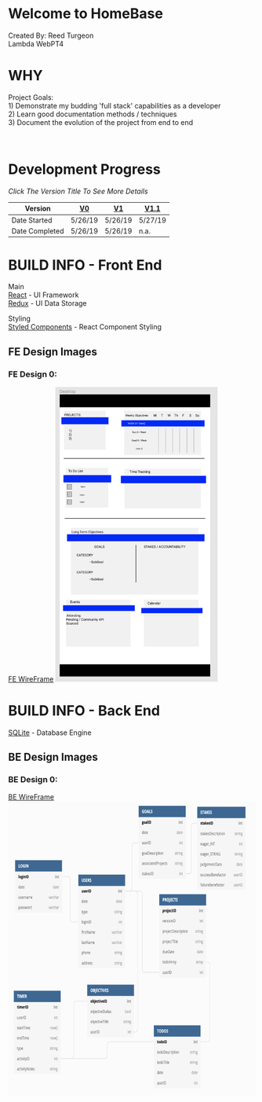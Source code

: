 # Welcome to HomeBase
Created By: Reed Turgeon <br>
Lambda WebPT4

# WHY
Project Goals: <br>
    1) Demonstrate my budding 'full stack' capabilities as a developer <br>
    2) Learn good documentation methods / techniques <br>
    3) Document the evolution of the project from end to end <br>

<br>

# Development Progress
*Click The Version Title To See More Details*

Version | [V0](readMe_docs/V0.md) | [V1](readMe_docs/V1.md) | [V1.1](readMe_docs/V1_1.md)
--- | --- | --- | ---
Date Started  | 5/26/19 | 5/26/19 | 5/27/19 
Date Completed  | 5/26/19 | 5/26/19 | n.a. 

# BUILD INFO - Front End
Main <br>
[React](https://reactjs.org/) - UI Framework <br>
[Redux](https://redux.js.org/) - UI Data Storage <br>

Styling <br>
[Styled Components](https://www.styled-components.com/) - React Component Styling 

## FE Design Images
### FE Design 0:
[FE WireFrame](https://www.figma.com/file/VzYaSTnsQxXCjXJ0VlFm14Kl/Home-Plate?node-id=0%3A1)
<img src='/readMe_imgs/HomeBase_Desktop_Design0.png' height='600'>


# BUILD INFO - Back End
[SQLite](https://www.sqlite.org/index.html) - Database Engine <br>

## BE Design Images
### BE Design 0:
[BE WireFrame](https://dbdiagram.io/d/5ceb10e51f6a891a6a65767e)
<img src='/readMe_imgs/HomeBase_DB_Design0.png' height='600'>















